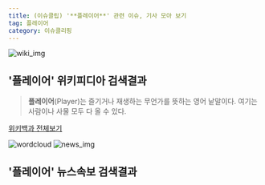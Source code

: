 ```yaml
---
title: (이슈클립) '**플레이어**' 관련 이슈, 기사 모아 보기
tag: 플레이어
category: 이슈클리핑
---
```

![wiki_img](https://user-images.githubusercontent.com/42597476/44503234-41136a80-a6d0-11e8-9071-6fc6418eafe4.png)
## **'**플레이어**'** 위키피디아 검색결과
>**플레이어**(Player)는 즐기거나 재생하는 무언가를 뜻하는 영어 낱말이다. 여기는 사람이나 사물 모두 다 올 수 있다.

<a href="https://ko.wikipedia.org/wiki/플레이어" target="_blank">위키백과 전체보기</a>

![wordcloud](https://s3.ap-northeast-2.amazonaws.com/lyrics101-wordcloud/2018-09-30-1538259129.png)
![news_img](https://user-images.githubusercontent.com/42597476/44507050-1206f400-a6e4-11e8-8d98-7ffbfebb353f.png)
## **'**플레이어**'** 뉴스속보 검색결과

